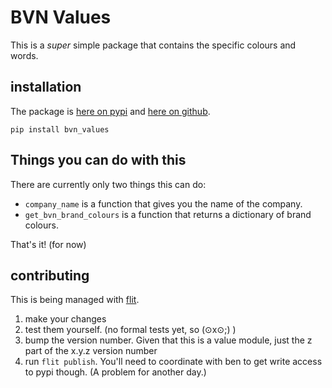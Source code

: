 # BVN Values

This is a _super_ simple package that contains the specific colours and words. 

## installation

The package is [here on pypi](https://pypi.org/project/bvn_values/) and [here on github](https://github.com/bvn-architecture/py-brand).

```pip install bvn_values```

## Things you can do with this

There are currently only two things this can do:

* `company_name` is a function that gives you the name of the company.
* `get_bvn_brand_colours` is a function that returns a dictionary of brand colours. 

That's it! (for now)


## contributing

This is being managed with [flit](https://flit.pypa.io/en/latest/index.html). 

1. make your changes
1. test them yourself. (no formal tests yet, so (⊙x⊙;) )
1. bump the version number. Given that this is a value module, just the z part of the x.y.z version number
1. run `flit publish`. You'll need to coordinate with ben to get write access to pypi though. (A problem for another day.)
